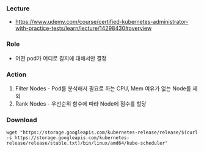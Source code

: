 ### Lecture
- https://www.udemy.com/course/certified-kubernetes-administrator-with-practice-tests/learn/lecture/14298430#overview

### Role
- 어떤 pod가 어디로 갈지에 대해서만 결정


### Action
1. Filter Nodes - Pod를 분석해서 필요로 하는 CPU, Mem 여유가 없는 Node를 제외
1. Rank Nodes - 우선순위 함수에 따라 Node에 점수를 할당


### Download
```
wget "https://storage.googleapis.com/kubernetes-release/release/$(curl -s https://storage.googleapis.com/kubernetes-release/release/stable.txt)/bin/linux/amd64/kube-scheduler"
```
